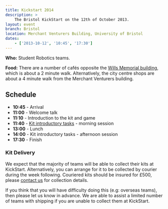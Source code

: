```yaml
---
title: Kickstart 2014
description: >
    The Bristol KickStart on the 12th of October 2013.
layout: event
branch: Bristol
location: Merchant Venturers Building, University of Bristol
dates:
    - ['2013-10-12', '10:45', '17:30']
---
```


**Who:** Student Robotics teams.

**Food:** There are a number of cafés opposite the [Wills Memorial building](http://www.bristol.ac.uk/conferences-hospitality/conferences/precinct/willsmemorial), which is about a 2 minute walk. Alternatively, the city centre shops are about a 4 minute walk from the Merchant Venturers building.

Schedule
--------

 * **10:45** - Arrival
 * **11:00** - Welcome talk
 * **11:10** - Introduction to the kit and game
 * **11:40** - [Kit introductory tasks](/resources/2014/SRKickstartTasks.pdf) - morning session
 * **13:00** - Lunch
 * **14:00** - Kit introductory tasks - afternoon session
 * **17:30** - Finish

### Kit Delivery

We expect that the majority of teams will be able to collect their kits
at KickStart. Alternatively, you can arrange for it to be collected by
courier during the week following. Couriered kits should be insured for
£500, please [contact us](mailto:info@studentrobotics.org) for collection
details.

If you think that you will have difficulty doing this (e.g: overseas teams),
then please let us know in advance. We are able to assist a limited number
of teams with shipping if you are unable to collect them at KickStart.
